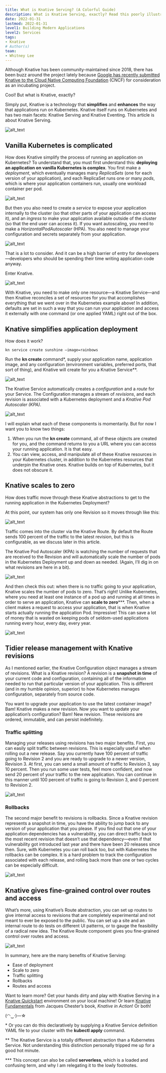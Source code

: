 ```yaml
---
title: What is Knative Serving? (A Colorful Guide)
description: What is Knative Serving, exactly? Read this poorly illustrated blog post to gain a high-level understanding of Knative Serving, its main components, and how it simplifies and improves the way that apps run on Kubernetes.
date: 2022-01-31
lastmod: 2022-01-31
level1: Building Modern Applications
level2: Services 
tags:
- Knative
# Author(s)
team:
- Whitney Lee
---
```


Although Knative has been community-maintained since 2018, there has been buzz around the project lately because [Google has recently submitted Knative to the Cloud Native Computing Foundation](https://knative.dev/blog/steering/knative-cncf-donation/) (CNCF) for consideration as an incubating project.

Cool! But what is Knative, exactly?

Simply put, Knative is a technology that **simplifies** and **enhances** the way that applications run on Kubernetes. Knative itself runs on Kubernetes and has two main facets: Knative Serving and Knative Eventing. This article is about Knative Serving.  


![alt_text](images/image1.png "image_tooltip")


## Vanilla Kubernetes is complicated

How does Knative simplify the process of running an application on Kubernetes? To understand that, you must first understand this: **deploying an application on vanilla Kubernetes is complex**. You first make a _deployment_, which eventually manages many _ReplicaSets_ (one for each version of your application), and each ReplicaSet runs one or many _pods_, which is where your application containers run, usually one workload container per pod.  


![alt_text](images/image2.png "image_tooltip")


But then you also need to create a _service_ to expose your application internally to the cluster (so that other parts of your application can access it), and an _ingress_ to make your application available outside of the cluster (so that the end user can access it). If you want autoscaling, you need to make a _HorizontalPodAutoscaler_ (HPA). You also need to manage your configuration and secrets separately from your application.  

![alt_text](images/image3.png "image_tooltip")


That is a lot to consider. And it can be a high barrier of entry for developers—developers who should be spending their time writing application code anyway.  

Enter Knative.

![alt_text](images/image4.png "image_tooltip")


With Knative, you need to make only one resource—a Knative Service—and then Knative reconciles a set of resources for you that accomplishes everything that we went over in the Kubernetes example above! In addition, defaults are set in such a way that you can run your application and access it externally with one command (or one applied YAML) right out of the box.  

## Knative simplifies application deployment

How does it work?
<!-- 
![alt_text](images/image5.png "image_tooltip")
-->
`kn service create sunshine –image=rainbows`

Run the **kn create** command*, supply your application name, application image, and any configuration (environment variables, preferred ports, that sort of thing), and Knative will create for you a Knative Service**.  

![alt_text](images/image6.png "image_tooltip")


The Knative Service automatically creates a _configuration_ and a _route_ for your Service. The Configuration manages a stream of _revisions_, and each revision is associated with a Kubernetes deployment and a _Knative Pod Autoscaler (KPA)._

![alt_text](images/image7.png "image_tooltip")

I will explain what each of these components is momentarily. But for now I want you to know two things:

1. When you run the **kn create** command, all of these objects are created for you, and the command returns to you a URL where you can access your running application. It is that easy.  
2. You can view, access, and manipulate all of these Knative resources in your Kubernetes cluster, in addition to the Kubernetes resources that underpin the Knative ones. Knative builds on top of Kubernetes, but it does not obscure it.  

## Knative scales to zero

How does traffic move through these Knative abstractions to get to the running application in the Kubernetes Deployment?

At this point, our system has only one Revision so it moves through like this:

![alt_text](images/image8.png "image_tooltip")

Traffic comes into the cluster via the Knative Route. By default the Route sends 100 percent of the traffic to the latest revision, but this is configurable, as we discuss later in this article.  

The Knative Pod Autoscaler (KPA) is watching the number of requests that are received to the Revision and will automatically scale the number of pods in the Kubernetes Deployment up and down as needed. (Again, I’ll dig in on what revisions are here in a bit).  

![alt_text](images/image9.png "image_tooltip")

And then check this out: when there is no traffic going to your application, Knative scales the number of pods to zero. That’s right! Unlike Kubernetes, where you need at least one instance of a pod up and running at all times in order to serve an application, Knative can **scale to zero*****. Then, when a client makes a request to access your application, that is when Knative starts actually running the application Pod. Impressive! This can save a lot of money that is wasted on keeping pods of seldom-used applications running every hour, every day, every year.  

![alt_text](images/image10.png "image_tooltip")

## Tidier release management with Knative revisions

As I mentioned earlier, the Knative Configuration object manages a stream of revisions. What is a Knative revision? A revision is a **snapshot in time** of your current code and configuration, containing all of the information needed to run that particular version of your application. This is different (and in my humble opinion, superior) to how Kubernetes manages configuration, separately from source code.  

You want to upgrade your application to use the latest container image? Bam! Knative makes a new revision. Now you want to update your application’s configuration? Bam! New revision. These revisions are ordered, immutable, and can persist indefinitely.  

### Traffic splitting

Managing your releases using revisions has two major benefits. First, you can easily split traffic between revisions. This is especially useful when rolling out a new release. Say you currently have 100 percent of traffic going to Revision 2 and you are ready to upgrade to a newer version, Revision 3. At first, you can send a small amount of traffic to Revision 3, say 10 percent. Then you run some user tests, feel more confident, and now send 20 percent of your traffic to the new application. You can continue in this manner until 100 percent of traffic is going to Revision 3, and 0 percent to Revision 2.  

![alt_text](images/image11.png "image_tooltip")

### Rollbacks

The second major benefit to revisions is rollbacks. Since a Knative revision represents a snapshot in time, you have the ability to jump back to any version of your application that you please. If you find out that one of your application dependencies has a vulnerability, you can direct traffic back to the most recent revision that doesn’t use that dependency—even if that vulnerability got introduced last year and there have been 20 releases since then. Sure, with Kubernetes you can roll back too, but with Kubernetes the rollbacks can be complex. It is a hard problem to track the configuration associated with each release, and rolling back more than one or two cycles can be especially difficult.  

![alt_text](images/image12.png "image_tooltip")

## Knative gives fine-grained control over routes and access

What’s more, using Knative’s Route abstraction, you can set up routes to give internal access to revisions that are completely experimental and not meant to ever be exposed to the public.  You can set up a site and an internal route to do tests on different UI patterns, or to gauge the feasibility of a radical new idea. The Knative Route component gives you fine-grained control over routes and access.  

![alt_text](images/image13.png "image_tooltip")

In summary, here are the many benefits of Knative Serving:

* Ease of deployment
* Scale to zero
* Traffic splitting
* Rollbacks
* Routes and access

Want to learn more? Get your hands dirty and play with Knative Serving in a [Knative Quickstart](https://knative.dev/docs/getting-started/) environment on your local machine! Or learn [Knative Fundamentals](https://tanzu.vmware.com/content/ebooks/knative-fundamentals) from Jacques Chester’s book, _Knative in Action_! Or both!

(◠‿·)—☆ 

\* Or you can do this declaratively by supplying a Knative Service definition YAML file to your cluster with the **kubectl apply** command.

** The Knative Service is a totally different abstraction than a Kubernetes Service. Not understanding this distinction personally tripped me up for a good hot minute.

*** This concept can also be called **serverless**, which is a loaded and confusing term, and why I am relegating it to the lowly footnotes.
